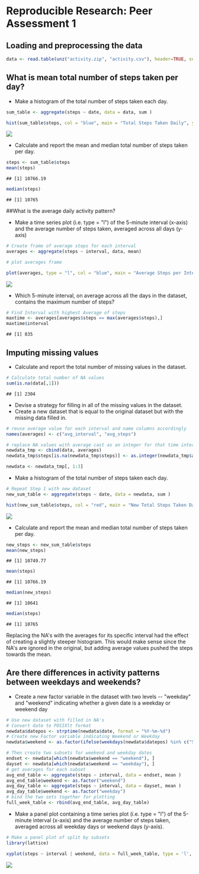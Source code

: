 # Reproducible Research: Peer Assessment 1


## Loading and preprocessing the data

```r
data <- read.table(unz("activity.zip", "activity.csv"), header=TRUE, sep=",")
```
## What is mean total number of steps taken per day?
- Make a histogram of the total number of steps taken each day.

```r
sum_table <- aggregate(steps ~ date, data = data, sum )

hist(sum_table$steps, col = "blue", main = "Total Steps Taken Daily", ylab = "Percentage", xlab = "Total Steps")
```

![](figure/unnamed-chunk-2-1.png) 

- Calculate and report the mean and median total number of steps taken per day.

```r
steps <- sum_table$steps
mean(steps)
```

```
## [1] 10766.19
```

```r
median(steps)
```

```
## [1] 10765
```

##What is the average daily activity pattern?
- Make a time series plot (i.e. type = "l") of the 5-minute interval (x-axis) and the average number of steps taken, averaged across all days (y-axis)

```r
# Create frame of average steps for each interval
averages <- aggregate(steps ~ interval, data, mean)

# plot averages frame

plot(averages, type = "l", col = "blue", main = "Average Steps per Interval", ylab = "Steps", xlab = "Interval")
```

![](figure/unnamed-chunk-4-1.png) 

- Which 5-minute interval, on average across all the days in the dataset, contains the maximum number of steps?

```r
# Find Interval with highest Average of steps
maxtime <- averages[averages$steps == max(averages$steps),]
maxtime$interval
```

```
## [1] 835
```

## Imputing missing values
- Calculate and report the total number of missing values in the dataset.

```r
# Calculate total number of NA values
sum(is.na(data[,1]))
```

```
## [1] 2304
```

- Devise a strategy for filling in all of the missing values in the dataset.
- Create a new dataset that is equal to the original dataset but with the missing data filled in.

```r
# reuse average value for each interval and name columns accordingly
names(averages) <- c("avg_interval", "avg_steps")

# replace NA values with average cast as an integer for that time interval in a new dataframe
newdata_tmp <- cbind(data, averages)
newdata_tmp$steps[is.na(newdata_tmp$steps)] <- as.integer(newdata_tmp$avg_steps[is.na(newdata_tmp$steps)])

newdata <- newdata_tmp[, 1:3]
```

- Make a histogram of the total number of steps taken each day.

```r
# Repeat Step 1 with new dataset
new_sum_table <- aggregate(steps ~ date, data = newdata, sum )

hist(new_sum_table$steps, col = "red", main = "New Total Steps Taken Daily", ylab = "Percentage", xlab = "Total Steps")
```

![](figure/unnamed-chunk-8-1.png) 

- Calculate and report the mean and median total number of steps taken per day.

```r
new_steps <- new_sum_table$steps
mean(new_steps)
```

```
## [1] 10749.77
```

```r
mean(steps)
```

```
## [1] 10766.19
```

```r
median(new_steps)
```

```
## [1] 10641
```

```r
median(steps)
```

```
## [1] 10765
```

Replacing the NA's with the averages for its specific interval had the effect of creating a slightly steeper histogram. This would make sense since the NA's are ignored in the original, but adding average values pushed the steps towards the mean.

## Are there differences in activity patterns between weekdays and weekends?
- Create a new factor variable in the dataset with two levels -- "weekday" and "weekend" indicating whether a given date is a weekday or weekend day

```r
# Use new dataset with filled in NA's
# Convert date to POSIXlt format
newdata$datepos <- strptime(newdata$date, format = "%Y-%m-%d")
# Create new Factor variable indicating Weekend or Weekday
newdata$weekend <- as.factor(ifelse(weekdays(newdata$datepos) %in% c("Saturday", "Sunday"), "weekend", "weekday"))

# Then create two subsets for weekend and weekday dates
endset <- newdata[which(newdata$weekend == "weekend"), ]
dayset <- newdata[which(newdata$weekend == "weekday"), ]
# get averages for each subset
avg_end_table <- aggregate(steps ~ interval, data = endset, mean )
avg_end_table$weekend <- as.factor("weekend")
avg_day_table <- aggregate(steps ~ interval, data = dayset, mean )
avg_day_table$weekend <- as.factor("weekday")
# bind the two sets together for plotting
full_week_table <- rbind(avg_end_table, avg_day_table)
```

- Make a panel plot containing a time series plot (i.e. type = "l") of the 5-minute interval (x-axis) and the average number of steps taken, averaged across all weekday days or weekend days (y-axis).

```r
# Make a panel plot of split by subsets
library(lattice)

xyplot(steps ~ interval | weekend, data = full_week_table, type = 'l', layout = c(1,2))
```

![](figure/unnamed-chunk-11-1.png) 
